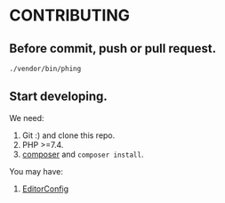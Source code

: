 # CONTRIBUTING

## Before commit, push or pull request.

```sh
./vendor/bin/phing
```

## Start developing.

We need:

1. Git :) and clone this repo.
2. PHP >=7.4.
3. [composer](https://getcomposer.org/) and `composer install`.

You may have:

1. [EditorConfig](http://editorconfig.org/)
